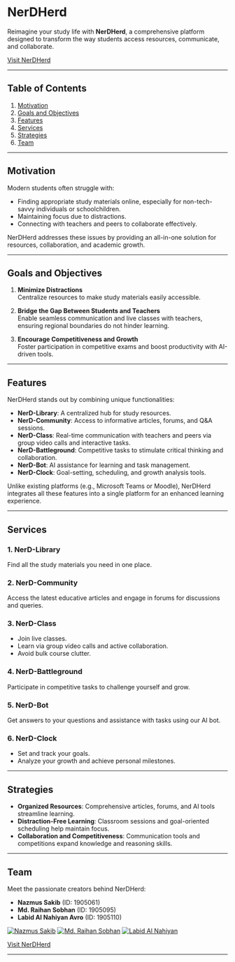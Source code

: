 
# NerDHerd

Reimagine your study life with **NerDHerd**, a comprehensive platform designed to transform the way students access resources, communicate, and collaborate.  

[Visit NerDHerd](https://nerdherd-iota.vercel.app)  

---

## Table of Contents
1. [Motivation](#motivation)  
2. [Goals and Objectives](#goals-and-objectives)  
3. [Features](#features)  
4. [Services](#services)  
5. [Strategies](#strategies)  
6. [Team](#team)  

---

## Motivation

Modern students often struggle with:  
- Finding appropriate study materials online, especially for non-tech-savvy individuals or schoolchildren.  
- Maintaining focus due to distractions.  
- Connecting with teachers and peers to collaborate effectively.  

NerDHerd addresses these issues by providing an all-in-one solution for resources, collaboration, and academic growth.  

---

## Goals and Objectives

1. **Minimize Distractions**  
   Centralize resources to make study materials easily accessible.  

2. **Bridge the Gap Between Students and Teachers**  
   Enable seamless communication and live classes with teachers, ensuring regional boundaries do not hinder learning.  

3. **Encourage Competitiveness and Growth**  
   Foster participation in competitive exams and boost productivity with AI-driven tools.  

---

## Features

NerDHerd stands out by combining unique functionalities:  
- **NerD-Library**: A centralized hub for study resources.  
- **NerD-Community**: Access to informative articles, forums, and Q&A sessions.  
- **NerD-Class**: Real-time communication with teachers and peers via group video calls and interactive tasks.  
- **NerD-Battleground**: Competitive tasks to stimulate critical thinking and collaboration.  
- **NerD-Bot**: AI assistance for learning and task management.  
- **NerD-Clock**: Goal-setting, scheduling, and growth analysis tools.  

Unlike existing platforms (e.g., Microsoft Teams or Moodle), NerDHerd integrates all these features into a single platform for an enhanced learning experience.  

---

## Services

### 1. **NerD-Library**  
   Find all the study materials you need in one place.  

### 2. **NerD-Community**  
   Access the latest educative articles and engage in forums for discussions and queries.  

### 3. **NerD-Class**  
   - Join live classes.  
   - Learn via group video calls and active collaboration.  
   - Avoid bulk course clutter.  

### 4. **NerD-Battleground**  
   Participate in competitive tasks to challenge yourself and grow.  

### 5. **NerD-Bot**  
   Get answers to your questions and assistance with tasks using our AI bot.  

### 6. **NerD-Clock**  
   - Set and track your goals.  
   - Analyze your growth and achieve personal milestones.  

---

## Strategies

- **Organized Resources**: Comprehensive articles, forums, and AI tools streamline learning.  
- **Distraction-Free Learning**: Classroom sessions and goal-oriented scheduling help maintain focus.  
- **Collaboration and Competitiveness**: Communication tools and competitions expand knowledge and reasoning skills.  

---

## Team

Meet the passionate creators behind NerDHerd:  

- **Nazmus Sakib** (ID: 1905061)  
- **Md. Raihan Sobhan** (ID: 1905095)  
- **Labid Al Nahiyan Avro** (ID: 1905110)
  
[![Nazmus Sakib](https://img.shields.io/github/followers/TheDeadcoder?label=Nazmus%20Sakib%20&style=social)](https://github.com/TheDeadcoder) [![Md. Raihan Sobhan](https://img.shields.io/github/followers/MdRaihanSobhan?label=Md.%20Raihan%20Sobhan%20&style=social)](https://github.com/MdRaihanSobhan) [![Labid Al Nahiyan](https://img.shields.io/github/followers/labid-al-nahiyan?label=Labid%20Al%20Nahiyan%20&style=social)](https://github.com/labid-al-nahiyan)


[Visit NerDHerd](https://nerdherd-iota.vercel.app)  

--- 
